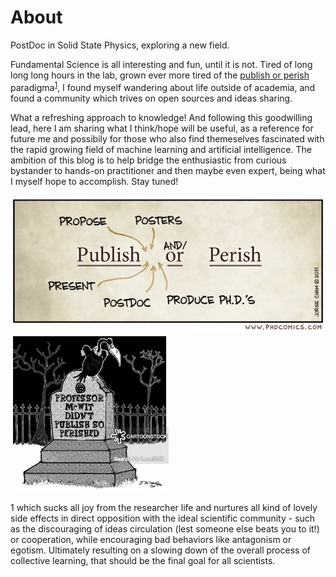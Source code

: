 # About

PostDoc in Solid State Physics, exploring a new field. 

Fundamental Science is all interesting and fun, until it is not. Tired of long long long hours in the lab, grown ever more tired of the [publish or perish](https://royalsocietypublishing.org/doi/full/10.1098/rsos.171511) paradigma<sup>[1](#myfootnote1)</sup>, I found myself wandering about life outside of academia, and found a community which trives on open sources and ideas sharing.

What a refreshing approach to knowledge! And following this goodwilling lead, here I am sharing what I think/hope will be useful, as a reference for future me and possibily for those who also find themeselves fascinated with the rapid growing field of machine learning and artificial intelligence. 
The ambition of this blog is to help bridge the enthusiastic from curious bystander to hands-on practitioner and then maybe even expert, being what I myself hope to accomplish. Stay tuned!


 <img src="images/publishANDORperish.gif"  width="595"/><img src="images/PublishPerish.jpg"  width="253"/>


<a name="myfootnote1">1</a>  which sucks all joy from the researcher life and nurtures all kind of lovely side effects in direct opposition with the ideal scientific community - such as the discouraging of ideas circulation (lest someone else beats you to it!) or cooperation, while encouraging bad behaviors like antagonism or egotism. Ultimately resulting on a slowing down of the overall process of collective learning, that should be the final goal for all scientists. 
